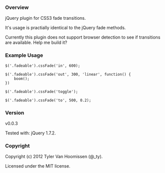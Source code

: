 ### Overview

jQuery plugin for CSS3 fade transitions.

It's usage is practially identical to the jQuery
fade methods.

Currently this plugin does not support browser
detection to see if transitions are available.
Help me build it?


### Example Usage

    $('.fadeable').cssFade('in', 600);

    $('.fadeable').cssFade('out', 300, 'linear', function() {
        boom();
    })

    $('.fadeable').cssFade('toggle');

    $('.fadeable').cssFade('to', 500, 0.2);
    
### Version

v0.0.3

Tested with: jQuery 1.7.2.


### Copyright

Copyright (c) 2012 Tyler Van Hoomissen (@_ty).

Licensed under the MIT license.
